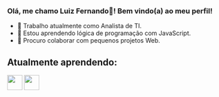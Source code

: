 ### Olá, me chamo Luiz Fernando👋! Bem vindo(a) ao meu perfil!

- 🔭 Trabalho atualmente como Analista de TI.
- 🌱 Estou aprendendo lógica de programação com JavaScript.
- 👯 Procuro colaborar com pequenos projetos Web.

## Atualmente aprendendo:
<div>
<img width="35px" src="https://cdn.jsdelivr.net/gh/devicons/devicon/icons/javascript/javascript-plain.svg"/> <img width="35px" src="https://cdn.jsdelivr.net/gh/devicons/devicon/icons/html5/html5-plain.svg" />
</div>

          
